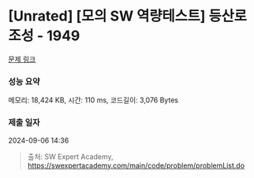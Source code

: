 # [Unrated] [모의 SW 역량테스트] 등산로 조성 - 1949 

[문제 링크](https://swexpertacademy.com/main/code/problem/problemDetail.do?contestProbId=AV5PoOKKAPIDFAUq) 

### 성능 요약

메모리: 18,424 KB, 시간: 110 ms, 코드길이: 3,076 Bytes

### 제출 일자

2024-09-06 14:36



> 출처: SW Expert Academy, https://swexpertacademy.com/main/code/problem/problemList.do
